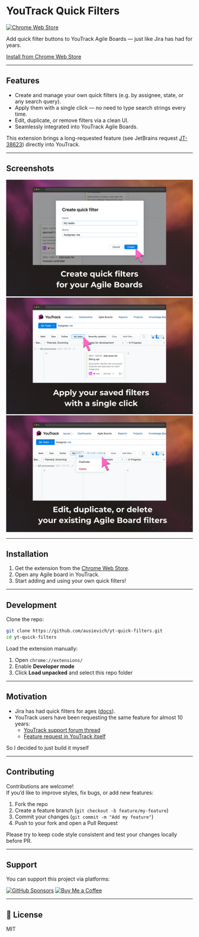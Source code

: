 # YouTrack Quick Filters

[![Chrome Web Store](https://img.shields.io/chrome-web-store/v/iaddgmcajdiblafjfhloadmphkbplddo.svg)](https://chromewebstore.google.com/detail/iaddgmcajdiblafjfhloadmphkbplddo)

Add quick filter buttons to YouTrack Agile Boards — just like Jira has had for years.

[Install from Chrome Web Store](https://chromewebstore.google.com/detail/iaddgmcajdiblafjfhloadmphkbplddo)

---

## Features

- Create and manage your own quick filters (e.g. by assignee, state, or any search query).
- Apply them with a single click — no need to type search strings every time.
- Edit, duplicate, or remove filters via a clean UI.
- Seamlessly integrated into YouTrack Agile Boards.

This extension brings a long-requested feature (see JetBrains request [JT-38623](https://youtrack.jetbrains.com/issue/JT-38623)) directly into YouTrack.

---

## Screenshots

<img src="screenshots/onboarding1.png" width="600">
<img src="screenshots/onboarding2.png" width="600">
<img src="screenshots/onboarding3.png" width="600">

---

## Installation

1. Get the extension from the [Chrome Web Store](https://chromewebstore.google.com/detail/iaddgmcajdiblafjfhloadmphkbplddo).
2. Open any Agile board in YouTrack.
3. Start adding and using your own quick filters!

---

## Development

Clone the repo:

```bash
git clone https://github.com/ausievich/yt-quick-filters.git
cd yt-quick-filters
```
Load the extension manually:

1. Open `chrome://extensions/`
2. Enable **Developer mode**
3. Click **Load unpacked** and select this repo folder

---

## Motivation

- Jira has had quick filters for ages ([docs](https://support.atlassian.com/jira-service-management-cloud/docs/create-quick-filters-for-your-board/)).
- YouTrack users have been requesting the same feature for almost 10 years:
    - [YouTrack support forum thread](https://youtrack-support.jetbrains.com/hc/en-us/community/posts/115000751664-Agile-board-Quick-Filters)
    - [Feature request in YouTrack itself](https://youtrack.jetbrains.com/issue/JT-38623/)

So I decided to just build it myself 

---

## Contributing

Contributions are welcome!  
If you’d like to improve styles, fix bugs, or add new features:

1. Fork the repo
2. Create a feature branch (`git checkout -b feature/my-feature`)
3. Commit your changes (`git commit -m "Add my feature"`)
4. Push to your fork and open a Pull Request

Please try to keep code style consistent and test your changes locally before PR.

---

## Support

You can support this project via platforms:

[![GitHub Sponsors](https://img.shields.io/badge/Sponsor-GitHub-blue?logo=github-sponsors)](https://github.com/sponsors/ausievich)
[![Buy Me a Coffee](https://img.shields.io/badge/Buy%20Me%20a%20Coffee-yellow?logo=buy-me-a-coffee)](https://buymeacoffee.com/ausievich)



---

## 📄 License

MIT

